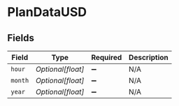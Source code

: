 # PlanDataUSD


## Fields

| Field              | Type               | Required           | Description        |
| ------------------ | ------------------ | ------------------ | ------------------ |
| `hour`             | *Optional[float]*  | :heavy_minus_sign: | N/A                |
| `month`            | *Optional[float]*  | :heavy_minus_sign: | N/A                |
| `year`             | *Optional[float]*  | :heavy_minus_sign: | N/A                |
